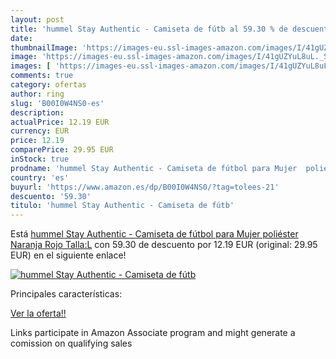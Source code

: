 ```yaml
---
layout: post
title: 'hummel Stay Authentic - Camiseta de fútb al 59.30 % de descuento'
date: 
thumbnailImage: 'https://images-eu.ssl-images-amazon.com/images/I/41gUZYuL8uL._SL200_.jpg'
image: 'https://images-eu.ssl-images-amazon.com/images/I/41gUZYuL8uL._SL200_.jpg'
images: [ 'https://images-eu.ssl-images-amazon.com/images/I/41gUZYuL8uL._SL200_.jpg' ]
comments: true
category: ofertas
author: ring
slug: 'B00I0W4NS0-es'
description:
actualPrice: 12.19 EUR
currency: EUR
price: 12.19
comparePrice: 29.95 EUR
inStock: true
prodname: 'hummel Stay Authentic - Camiseta de fútbol para Mujer  poliéster  Naranja Rojo Talla:L'
country: 'es'
buyurl: 'https://www.amazon.es/dp/B00I0W4NS0/?tag=tolees-21'
descuento: '59.30'
titulo: 'hummel Stay Authentic - Camiseta de fútb'
---
```


Está [hummel Stay Authentic - Camiseta de fútbol para Mujer  poliéster  Naranja Rojo Talla:L](https://www.amazon.es/dp/B00I0W4NS0/?tag=tolees-21) con 59.30 de descuento por 12.19 EUR (original: 29.95 EUR) en el siguiente enlace!

[![hummel Stay Authentic - Camiseta de fútb](https://images-eu.ssl-images-amazon.com/images/I/41gUZYuL8uL._SL200_.jpg)](https://www.amazon.es/dp/B00I0W4NS0/?tag=tolees-21)

Principales características:


[Ver la oferta!!](https://www.amazon.es/dp/B00I0W4NS0/?tag=tolees-21)

Links participate in Amazon Associate program and might generate a comission on qualifying sales


